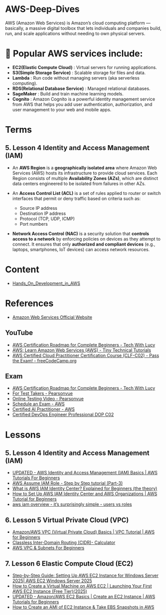# AWS-Deep-Dives
AWS (Amazon Web Services) is Amazon’s cloud computing platform — basically, a massive digital toolbox that lets individuals and companies build, run, and scale applications without needing to own physical servers.

# 🧰 Popular AWS services include:

* **EC2(Elastic Compute Cloud)** : Virtual servers for running applications.
* **S3(Simple Storage Service)** : Scalable storage for files and data.
* **Lambda** : Run code without managing servers (aka serverless computing).
* **RDS(Relational Database Service)** : Managed relational databases.
* **SageMaker** : Build and train machine learning models.
*  **Cognito** : Amazon Cognito is a powerful identity management service from AWS that helps you add user authentication, authorization, and user management to your web and mobile apps.

# Terms
## 5. Lesson 4 Identity and Access Management (IAM)

* An **AWS Region** is a **geographically isolated area** where Amazon Web Services (AWS) hosts its infrastructure to provide cloud services. Each Region consists of multiple **Availability Zones (AZs)**, which are distinct data centers engineered to be isolated from failures in other AZs.
  
* An **Access Control List (ACL)** is a set of rules applied to router or switch interfaces that permit or deny traffic based on criteria such as:
  -  Source IP address
  -  Destination IP address
  -  Protocol (TCP, UDP, ICMP)
  -  Port numbers

* **Network Access Control (NAC)** is a security solution that **controls access to a network** by enforcing policies on devices as they attempt to connect. It ensures that only **authorized and compliant devices** (e.g., laptops, smartphones, IoT devices) can access network resources.

# Content
* [Hands_On_Development_in_AWS](./Hands_On_Development_in_AWS/context.md)

# References
* [Amazon Web Services Official Website](https://www.youtube.com/@amazonwebservices)
  
## YouTube
* [AWS Certification Roadmap for Complete Beginners - Tech With Lucy](https://www.youtube.com/watch?v=fgbdtNNXR0U)
* [AWS: Learn Amazon Web Services (AWS) -  Tiny Technical Tutorials ](https://www.youtube.com/playlist?list=PLwyXYwu8kL0wg9R_VMeXy0JiK5_c70IrV)
* [AWS Certified Cloud Practitioner Certification Course (CLF-C02) - Pass the Exam! - freeCodeCamp.org](https://www.youtube.com/watch?v=NhDYbskXRgc)     

## Exam 
* [AWS Certification Roadmap for Complete Beginners - Tech With Lucy](https://www.youtube.com/watch?v=fgbdtNNXR0U)
* [For Test Takers - Pearsonvue](https://www.pearsonvue.com/us/en/test-takers/onvue-online-proctoring.html)
* [Online Testing Video - Pearsonvue](https://www.pearsonvue.com/us/en/onvue/online-testing-video.html)
* [Schedule an Exam - AWS](https://aws.amazon.com/certification/certification-prep/testing/)
* [Certified AI Practitioner - AWS](https://www.pass4sure.org/Amazon/AWS-Certified-AI-Practitioner.html)
* [Certified DevOps Engineer Professional DOP C02](https://www.pass4sure.org/Amazon/AWS-Certified-DevOps-Engineer-Professional-DOP-C02.html)
  
# Lessons
## 5. Lesson 4 Identity and Access Management (IAM)
* [UPDATED - AWS Identity and Access Management (IAM) Basics | AWS Tutorials For Beginners](https://www.youtube.com/watch?v=hAk-7ImN6iM)
* [AWS Assume IAM Role - Step by Step tutorial (Part-3)](https://www.youtube.com/watch?v=MkiWa31iV6U)
* [What is AWS IAM Identity Center? Explained for Beginners (the theory)](https://www.youtube.com/watch?v=gpquYmcpZpo&list=PLwyXYwu8kL0wg9R_VMeXy0JiK5_c70IrV&index=61)
* [How to Set Up AWS IAM Identity Center and AWS Organizations | AWS Tutorial for Beginners](https://www.youtube.com/watch?v=_KhrGFV_Npw&list=PLwyXYwu8kL0wg9R_VMeXy0JiK5_c70IrV&index=62)
* [aws iam overview - it’s surprisingly simple - users vs roles](https://www.youtube.com/watch?v=VclOgMtBXN4)
## 6. Lesson 5 Virtual Private Cloud (VPC)
* [Amazon/AWS VPC (Virtual Private Cloud) Basics | VPC Tutorial | AWS for Beginners](https://www.youtube.com/watch?v=7_NNlnH7sAg)
* [Classless Inter-Domain Routing (CIDR)- Calculator](https://cidr.xyz/)
* [AWS VPC & Subnets For Beginners](https://www.youtube.com/watch?v=TUTqYEZZUdc)
## 7. Lesson 6 Elastic Compute Cloud (EC2)
* [Step-by-Step Guide: Setting Up AWS EC2 Instance for Windows Server 2025| AWS EC2 Windows Server 2025](https://www.youtube.com/watch?v=4Vjhby3-gGI)
* [How to Create a Virtual Machine on AWS EC2 | Launching Your First AWS EC2 Instance (Free Tier)(2025)](https://www.youtube.com/watch?v=NfnVflt1Jxw)
* [UPDATED - Amazon/AWS EC2 Basics | Create an EC2 Instance | AWS Tutorials for Beginners](https://www.youtube.com/watch?v=YH_DVenJHII&t=139s)
* [How to Create an AMI of EC2 Instance & Take EBS Snapshots in AWS](https://www.youtube.com/watch?v=1G6aJQ5woMA)
